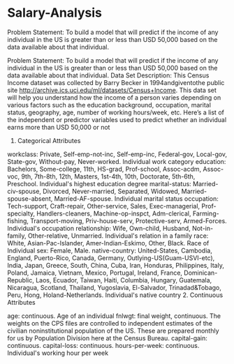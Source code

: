 # Salary-Analysis


Problem Statement:
To build a model that will predict if the income of any individual in the US is greater than or less than USD 50,000 based on the data available about that individual.

Problem Statement: To build a model that will predict if the income of any individual in the US is greater than or less than USD 50,000 based on the data available about that individual.
Data Set Description: This Census Income dataset was collected by Barry Becker in 1994andgiventothe public site http://archive.ics.uci.edu/ml/datasets/Census+Income. This data set will help you understand how the income of a person varies depending on various factors such as the education background, occupation, marital status, geography, age, number of working hours/week, etc.
Here’s a list of the independent or predictor variables used to predict whether an individual earns more than USD 50,000 or not
1. Categorical Attributes

workclass: Private, Self-emp-not-inc, Self-emp-inc, Federal-gov, Local-gov, State-gov, Without-pay, Never-worked.
Individual work category
education: Bachelors, Some-college, 11th, HS-grad, Prof-school, Assoc-acdm, Assoc-voc, 9th, 7th-8th, 12th, Masters, 1st-4th, 10th, Doctorate, 5th-6th, Preschool.
Individual's highest education degree
marital-status: Married-civ-spouse, Divorced, Never-married, Separated, Widowed, Married-spouse-absent, Married-AF-spouse.
Individual marital status
occupation: Tech-support, Craft-repair, Other-service, Sales, Exec-managerial, Prof-specialty, Handlers-cleaners, Machine-op-inspct, Adm-clerical, Farming-fishing, Transport-moving, Priv-house-serv, Protective-serv, Armed-Forces.
Individual's occupation
relationship: Wife, Own-child, Husband, Not-in-family, Other-relative, Unmarried.
Individual's relation in a family
race: White, Asian-Pac-Islander, Amer-Indian-Eskimo, Other, Black.
Race of Individual
sex: Female, Male.
native-country: United-States, Cambodia, England, Puerto-Rico, Canada, Germany, Outlying-US(Guam-USVI-etc), India, Japan, Greece, South, China, Cuba, Iran, Honduras, Philippines, Italy, Poland, Jamaica, Vietnam, Mexico, Portugal, Ireland, France, Dominican-Republic, Laos, Ecuador, Taiwan, Haiti, Columbia, Hungary, Guatemala, Nicaragua, Scotland, Thailand, Yugoslavia, El-Salvador, Trinadad&Tobago, Peru, Hong, Holand-Netherlands.
Individual's native country
2. Continuous Attributes

age: continuous.
Age of an individual
fnlwgt: final weight, continuous.
The weights on the CPS files are controlled to independent estimates of the civilian noninstitutional population of the US. These are prepared monthly for us by Population Division here at the Census Bureau.
capital-gain: continuous.
capital-loss: continuous.
hours-per-week: continuous.
Individual's working hour per week
